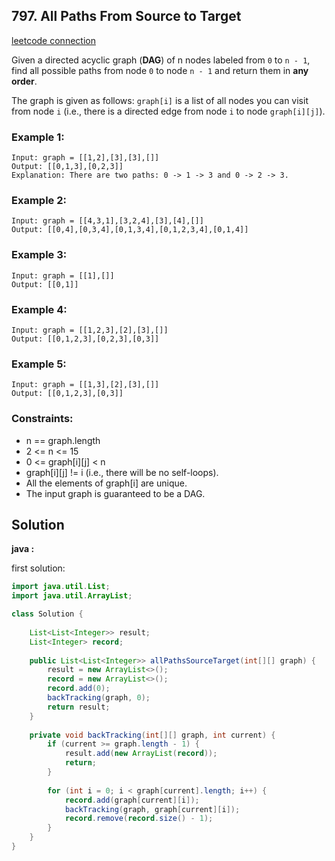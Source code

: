 ## 797. All Paths From Source to Target

[leetcode connection](https://leetcode.com/problems/all-paths-from-source-to-target/)

Given a directed acyclic graph (**DAG**) of n nodes labeled from `0` to `n - 1`, find all possible paths from node `0` to node `n - 1` and return them in **any order**.

The graph is given as follows: `graph[i]` is a list of all nodes you can visit from node `i` (i.e., there is a directed edge from node `i` to node `graph[i][j]`).

### Example 1:
```
Input: graph = [[1,2],[3],[3],[]]
Output: [[0,1,3],[0,2,3]]
Explanation: There are two paths: 0 -> 1 -> 3 and 0 -> 2 -> 3.
```

### Example 2:
```
Input: graph = [[4,3,1],[3,2,4],[3],[4],[]]
Output: [[0,4],[0,3,4],[0,1,3,4],[0,1,2,3,4],[0,1,4]]
```

### Example 3:
```
Input: graph = [[1],[]]
Output: [[0,1]]
```

### Example 4:
```
Input: graph = [[1,2,3],[2],[3],[]]
Output: [[0,1,2,3],[0,2,3],[0,3]]
```

### Example 5:
```
Input: graph = [[1,3],[2],[3],[]]
Output: [[0,1,2,3],[0,3]]
```

### Constraints:

* n == graph.length
* 2 <= n <= 15
* 0 <= graph[i][j] < n
* graph[i][j] != i (i.e., there will be no self-loops).
* All the elements of graph[i] are unique.
* The input graph is guaranteed to be a DAG.

## Solution

**java :**

first solution:
```java
import java.util.List;
import java.util.ArrayList;

class Solution {
    
    List<List<Integer>> result;
    List<Integer> record;
    
    public List<List<Integer>> allPathsSourceTarget(int[][] graph) {
        result = new ArrayList<>();
        record = new ArrayList<>();
        record.add(0);
        backTracking(graph, 0);
        return result;
    }
    
    private void backTracking(int[][] graph, int current) {
        if (current >= graph.length - 1) {
            result.add(new ArrayList(record));
            return;
        }
        
        for (int i = 0; i < graph[current].length; i++) {
            record.add(graph[current][i]);
            backTracking(graph, graph[current][i]);
            record.remove(record.size() - 1);
        }
    }
}
```